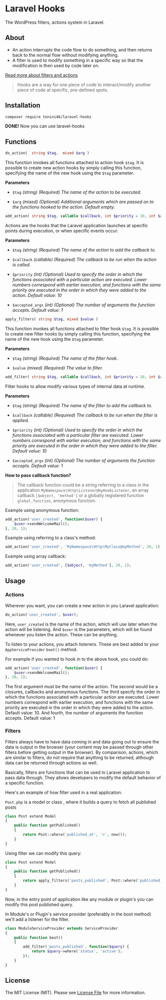 # Laravel Hooks

The WordPress filters, actions system in Laravel.


## About

- An action interrupts the code flow to do something, and then returns back to the normal flow without modifying anything.
- A filter is used to modify something in a specific way so that the modification is then used by code later on.

[Read more about filters and actions](https://developer.wordpress.org/plugins/hooks/)

> Hooks are a way for one piece of code to interact/modify another piece of code at specific, pre-defined spots.

## Installation

```bash
composer require tonini46/laravel-hooks
```
**DONE!** Now you can use laravel-hooks

## Functions



```php
do_action(  string $tag,  mixed $arg )
```
This function invokes all functions attached to action hook `$tag`. It is possible to create new action hooks by simply calling this function, specifying the name of the new hook using the `$tag` parameter.

**Parameters**

- `$tag`
*(string)  (Required)  The name of the action to be executed.*

- `$arg`
*(mixed)  (Optional)  Additional arguments which are passed on to the functions hooked to the action. Default empty.*

```php
add_action( string $tag, callable $callback, int $priority = 10, int $accepted_args = 1 )
```
Actions are the hooks that the Laravel application launches at specific points during execution, or when specific events occur.

**Parameters**
- `$tag`
*(string) (Required) The name of the action to add the callback to.*

- `$callback`
*(callable) (Required) The callback to be run when the action is called.*

- `$priority`
*(int) (Optional) Used to specify the order in which the functions associated with a particular action are executed. Lower numbers correspond with earlier execution, and functions with the same priority are executed in the order in which they were added to the action. Default value: 10*

- `$accepted_args`
*(int) (Optional) The number of arguments the function accepts. Default value: 1*

```php
apply_filters( string $tag, mixed $value )
```
This function invokes all functions attached to filter hook `$tag`. It is possible to create new filter hooks by simply calling this function, specifying the name of the new hook using the `$tag` parameter.

**Parameters**
- `$tag`
*(string) (Required) The name of the filter hook.*

- `$value`
*(mixed) (Required) The value to filter.*

```php
add_filter( string $tag, callable $callback, int $priority = 10, int $accepted_args = 1 )
```
Filter hooks to allow modify various types of internal data at runtime.

**Parameters**
- `$tag`
*(string) (Required) The name of the filter to add the callback to.*

- `$callback`
*(callable) (Required) The callback to be run when the filter is applied.*

- `$priority`
*(int) (Optional) Used to specify the order in which the functions associated with a particular filter are executed. Lower numbers correspond with earlier execution, and functions with the same priority are executed in the order in which they were added to the filter. Default value: 10*

- `$accepted_args`
*(int) (Optional) The number of arguments the function accepts. Default value: 1*

**How to pass callback function?**

> The callback function could be a string referring to a class in the application `MyNamespace\Http\Listener@myHookListener`, an array callback `[$object, 'method']` or a globally registered function `global_function`, anonymous function.

Example using anonymous function:
```php
add_action('user_created', function($user) {
    $user->sendWelcomeMail();
}, 20, 1);
```

Example using referring to a class's method:
```php
add_action('user_created', 'MyNamespace\Http\MyClass@myMethod', 20, 1);
```

Example using array callback:
```php
add_action('user_created', [$object, 'myMethod'], 20, 1);
```

## Usage

### Actions

Wherever you want, you can create a new action in you Laravel application:

```php
do_action('user_created', $user);
```
Here, `user_created` is the name of the action, which will use later when the action will be listening. And `$user` is the parameters, which will be found whenever you listen the action. These can be anything.

To listen to your actions, you attach listeners. These are best added to your `AppServiceProvider` `boot()` method.

For example if you wanted to hook in to the above hook, you could do:

```php
add_action('user_created', function($user) {
    $user->sendWelcomeMail();
}, 20, 1);
```

The first argument must be the name of the action. The second would be a closures, callbacks and anonymous functions. The third specify the order in which the functions associated with a particular action are executed. Lower numbers correspond with earlier execution, and functions with the same priority are executed in the order in which they were added to the action. Default value: 10. And fourth, the number of arguments the function accepts. Default value: 1


### Filters
Filters always have to have data coming in and data going out to ensure the data is output in the browser (your content may be passed through other filters before getting output in the browser). By comparison, actions, which are similar to filters, do not require that anything to be returned, although data can be returned through actions as well.

Basically, filters are functions that can be used in Laravel application to pass data through. They allows developers to modify the default behavior of a specific function.


Here's an example of how filter used in a real application.

`Post.php` is a model or class , where it builds a query to fetch all published posts

```php
class Post extend Model
{
    public function getPublished()
    {
        return Post::where('published_at', '>', now());
    }
}
```

Using filter we can modify this query:

```php
class Post extend Model
{
    public function getPublished()
    {
        return apply_filters('posts_published', Post::where('published_at', '>', now());
    }
}
```

Now, in the entry point of application like any module or plugin's you can modify this post published query.

In Module's or Plugin's service provider (preferably in the boot method) we'll add a listener for the filter.
```php
class ModuleServiceProvider extends ServiceProvider
{
    public function boot()
    {
        add_filter('posts_published', function($query) {
            return $query->where('status', 'active');
        });
    }
}
```


## License

The MIT License (MIT). Please see [License File](LICENSE) for more information.
